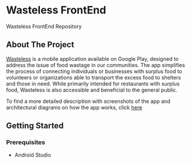 # Wasteless FrontEnd
Wasteless FrontEnd Repository

<!-- ABOUT THE PROJECT -->
## About The Project

[Wasteless](https://play.google.com/store/apps/details?id=com.wasteless) is a mobile application available on Google Play, designed to address the issue of food wastage in our communities. The app simplifies the process of connecting individuals or businesses with surplus food to volunteers or organizations able to transport the excess food to shelters and those in need. While primarily intended for restaurants with surplus food, Wasteless is also accessible and beneficial to the general public.

To find a more detailed description with screenshots of the app and architectural diagrams on how the app works, click [here](https://docs.google.com/presentation/d/1Xldeq4CVpQHIE0JpJxC1wvwOPGfXAXCUSQRmuibNrHQ/edit#slide=id.g10b5c2a92c3_0_819)


<!-- GETTING STARTED -->
## Getting Started


### Prerequisites
* Android Studio
